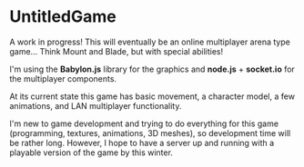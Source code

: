 # UntitledGame

A work in progress! This will eventually be an online multiplayer arena type game... Think Mount and Blade, but with special abilities!

I'm using the **Babylon.js** library for the graphics and **node.js** + **socket.io** for the multiplayer components.

At its current state this game has basic movement, a character model, a few animations, and LAN multiplayer functionality. 

I'm new to game development and trying to do everything for this game (programming, textures, animations, 3D meshes), so development time will be rather long. However, I hope to have a server up and running with a playable version of the game by this winter. 
